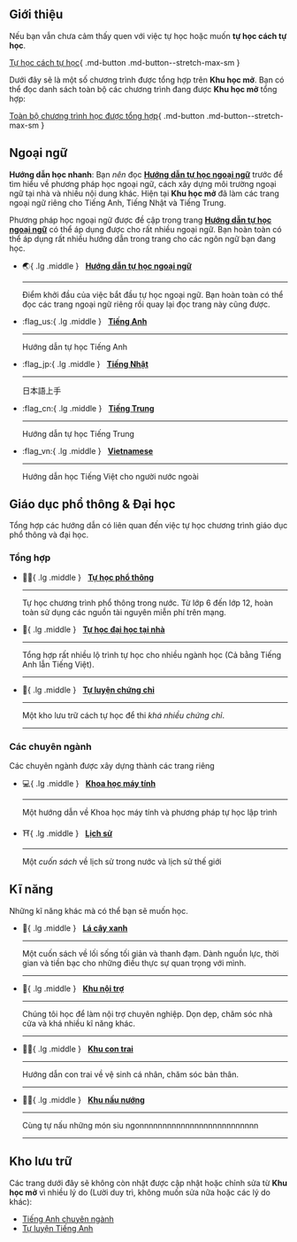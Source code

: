
## Giới thiệu

Nếu bạn vẫn chưa cảm thấy quen với việc tự học hoặc muốn **tự học cách tự học**. 

[Tự học cách tự học](huong-dan/tu-hoc.md){ .md-button .md-button--stretch-max-sm }

Dưới đây sẽ là một số chương trình được tổng hợp trên **Khu học mở**. Bạn có thể đọc danh sách toàn bộ các chương trình đang được **Khu học mở** tổng hợp:

[Toàn bộ chương trình học được tổng hợp](chuyen-muc.md){ .md-button .md-button--stretch-max-sm }

## Ngoại ngữ

**Hướng dẫn học nhanh**: Bạn *nên* đọc [**Hướng dẫn tự học ngoại ngữ**](https://daihocmo.github.io/ngoai-ngu/) trước để tìm hiểu về phương pháp học ngoại ngữ, cách xây dựng môi trường ngoại ngữ tại nhà và nhiều nội dung khác. Hiện tại **Khu học mở** đã làm các trang ngoại ngữ riêng cho Tiếng Anh, Tiếng Nhật và Tiếng Trung.

Phương pháp học ngoại ngữ được đề cập trong trang [**Hướng dẫn tự học ngoại ngữ**](https://daihocmo.github.io/ngoai-ngu/) có thể áp dụng được cho rất nhiều ngoại ngữ. Bạn hoàn toàn có thể áp dụng rất nhiều hướng dẫn trong trang cho các ngôn ngữ bạn đang học.

<div class="grid cards" markdown>

-   :earth_asia:{ .lg .middle } &nbsp;
    [**Hướng dẫn tự học ngoại ngữ**](https://daihocmo.github.io/ngoai-ngu/)

    ---

    Điểm khởi đầu của việc bắt đầu tự học ngoại ngữ. Bạn hoàn toàn có thể đọc các trang ngoại ngữ riêng rồi quay lại đọc trang này cũng được.

-   :flag_us:{ .lg .middle } &nbsp;
    [**Tiếng Anh**](https://daihocmo.github.io/tieng-anh/)

    ---

    Hướng dẫn tự học Tiếng Anh

-   :flag_jp:{ .lg .middle } &nbsp;
    [**Tiếng Nhật**](https://daihocmo.github.io/tieng-nhat/)

    ---

    日本語上手

-   :flag_cn:{ .lg .middle } &nbsp;
    [**Tiếng Trung**](https://daihocmo.github.io/tieng-trung/)
    
    ---

    Hướng dẫn tự học Tiếng Trung

-   :flag_vn:{ .lg .middle } &nbsp;
    [**Vietnamese**](https://daihocmo.github.io/learn-vietnamese/)

    ---

    Hướng dẫn học Tiếng Việt cho người nước ngoài

</div>

## Giáo dục phổ thông & Đại học

Tổng hợp các hướng dẫn có liên quan đến việc tự học chương trình giáo dục phổ thông và đại học.

### Tổng hợp

<div class="grid cards" markdown>

-   :student:{ .lg .middle } &nbsp;
    [**Tự học phổ thông**](https://daihocmo.github.io/pho-thong/)

    ---

    Tự học chương trình phổ thông trong nước. Từ lớp 6 đến lớp 12, hoàn toàn sử dụng các nguồn tài nguyên miễn phí trên mạng.

-   :school:{ .lg .middle } &nbsp;
    [**Tự học đại học tại nhà**](https://daihocmo.github.io/tu-hoc-dai-hoc/)

    ---

    Tổng hợp rất nhiều lộ trình tự học cho nhiều ngành học (Cả bằng Tiếng Anh lẫn Tiếng Việt).

    ---

-   :bookmark_tabs:{ .lg .middle } &nbsp;
    [**Tự luyện chứng chỉ**](https://daihocmo.github.io/tu-luyen-chung-chi/)

    ---

    Một kho lưu trữ cách tự học để thi _khá nhiều chứng chỉ_.

    ---
    
</div>

### Các chuyên ngành

Các chuyên ngành được xây dựng thành các trang riêng

<div class="grid cards" markdown>

-   :computer:{ .lg .middle } &nbsp;
    [**Khoa học máy tính**](https://daihocmo.github.io/khoa-hoc-may-tinh)

    ---

    Một hướng dẫn về Khoa học máy tính và phương pháp tự học lập trình

-   :shinto_shrine:{ .lg .middle } &nbsp;
    [**Lịch sử**](https://daihocmo.github.io/lich-su/)

    ---

    Một *cuốn sách* về lịch sử trong nước và lịch sử thế giới

</div>

## Kĩ năng

Những kĩ năng khác mà có thể bạn sẽ muốn học.

<div class="grid cards" markdown>

-   :leafy_green:{ .lg .middle } &nbsp;
    [__Lá cây xanh__](https://daihocmo.github.io/la-cay-xanh/)

    ---

    Một cuốn sách về lối sống tối giản và thanh đạm. Dành nguồn lực, thời gian và tiền bạc cho những điều thực sự quan trọng với mình.

    ---

-   :broom:{ .lg .middle } &nbsp;
    [__Khu nội trợ__](https://daihocmo.github.io/ki-nang/noi-tro/)

    ---

    Chúng tôi học để làm nội trợ chuyên nghiệp. Dọn dẹp, chăm sóc nhà cửa và khá nhiều kĩ năng khác.

    ---

-   :family_man_boy:{ .lg .middle } &nbsp;
    [__Khu con trai__](https://daihocmo.github.io/ki-nang/con-trai/)

    ---

    Hướng dẫn con trai về vệ sinh cá nhân, chăm sóc bản thân. 

    ---

-   :cook:{ .lg .middle } &nbsp;
    [__Khu nấu nướng__](https://daihocmo.github.io/ki-nang/nau-an/)

    ---

    Cùng tự nấu những món siu ngonnnnnnnnnnnnnnnnnnnnnnnnnn

    ---

</div>


## Kho lưu trữ
Các trang dưới đây sẽ không còn nhật được cập nhật hoặc chỉnh sửa từ **Khu học mở** vì nhiều lý do (Lười duy trì, không muốn sửa nữa hoặc các lý do khác):

- [Tiếng Anh chuyên ngành](https://daihocmo.github.io/archive/tieng-anh-chuyen-nganh/main-guide/)
- [Tự luyện Tiếng Anh](https://daihocmo.github.io/archive/tu-luyen-tieng-anh/main-guide/)

